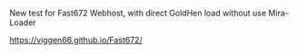 New test for Fast672 Webhost, with direct GoldHen load without use Mira-Loader


https://viggen66.github.io/Fast672/
